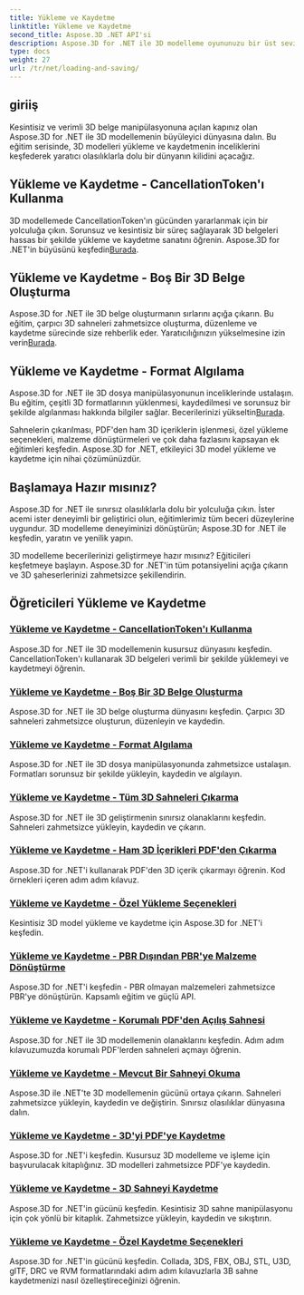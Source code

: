 ```yaml
---
title: Yükleme ve Kaydetme
linktitle: Yükleme ve Kaydetme
second_title: Aspose.3D .NET API'si
description: Aspose.3D for .NET ile 3D modelleme oyununuzu bir üst seviyeye taşıyın! CancellationToken'ı kullanarak verimli yükleme ve kaydetme tekniklerinde ustalaşın. Şimdi keşfedin!
type: docs
weight: 27
url: /tr/net/loading-and-saving/
---
```

## giriiş

Kesintisiz ve verimli 3D belge manipülasyonuna açılan kapınız olan Aspose.3D for .NET ile 3D modellemenin büyüleyici dünyasına dalın. Bu eğitim serisinde, 3D modelleri yükleme ve kaydetmenin inceliklerini keşfederek yaratıcı olasılıklarla dolu bir dünyanın kilidini açacağız.

## Yükleme ve Kaydetme - CancellationToken'ı Kullanma

3D modellemede CancellationToken'ın gücünden yararlanmak için bir yolculuğa çıkın. Sorunsuz ve kesintisiz bir süreç sağlayarak 3D belgeleri hassas bir şekilde yükleme ve kaydetme sanatını öğrenin. Aspose.3D for .NET'in büyüsünü keşfedin[Burada](./cancellation-token/).

## Yükleme ve Kaydetme - Boş Bir 3D Belge Oluşturma

 Aspose.3D for .NET ile 3D belge oluşturmanın sırlarını açığa çıkarın. Bu eğitim, çarpıcı 3D sahneleri zahmetsizce oluşturma, düzenleme ve kaydetme sürecinde size rehberlik eder. Yaratıcılığınızın yükselmesine izin verin[Burada](./create-empty-3d-document/).

## Yükleme ve Kaydetme - Format Algılama

 Aspose.3D for .NET ile 3D dosya manipülasyonunun inceliklerinde ustalaşın. Bu eğitim, çeşitli 3D formatlarının yüklenmesi, kaydedilmesi ve sorunsuz bir şekilde algılanması hakkında bilgiler sağlar. Becerilerinizi yükseltin[Burada](./detect-format/).

Sahnelerin çıkarılması, PDF'den ham 3D içeriklerin işlenmesi, özel yükleme seçenekleri, malzeme dönüştürmeleri ve çok daha fazlasını kapsayan ek eğitimleri keşfedin. Aspose.3D for .NET, etkileyici 3D model yükleme ve kaydetme için nihai çözümünüzdür.

## Başlamaya Hazır mısınız?

Aspose.3D for .NET ile sınırsız olasılıklarla dolu bir yolculuğa çıkın. İster acemi ister deneyimli bir geliştirici olun, eğitimlerimiz tüm beceri düzeylerine uygundur. 3D modelleme deneyiminizi dönüştürün; Aspose.3D for .NET ile keşfedin, yaratın ve yenilik yapın.

3D modelleme becerilerinizi geliştirmeye hazır mısınız? Eğiticileri keşfetmeye başlayın. Aspose.3D for .NET'in tüm potansiyelini açığa çıkarın ve 3D şaheserlerinizi zahmetsizce şekillendirin.
## Öğreticileri Yükleme ve Kaydetme
### [Yükleme ve Kaydetme - CancellationToken'ı Kullanma](./cancellation-token/)
Aspose.3D for .NET ile 3D modellemenin kusursuz dünyasını keşfedin. CancellationToken'ı kullanarak 3D belgeleri verimli bir şekilde yüklemeyi ve kaydetmeyi öğrenin.
### [Yükleme ve Kaydetme - Boş Bir 3D Belge Oluşturma](./create-empty-3d-document/)
Aspose.3D for .NET ile 3D belge oluşturma dünyasını keşfedin. Çarpıcı 3D sahneleri zahmetsizce oluşturun, düzenleyin ve kaydedin.
### [Yükleme ve Kaydetme - Format Algılama](./detect-format/)
Aspose.3D for .NET ile 3D dosya manipülasyonunda zahmetsizce ustalaşın. Formatları sorunsuz bir şekilde yükleyin, kaydedin ve algılayın.
### [Yükleme ve Kaydetme - Tüm 3D Sahneleri Çıkarma](./extract-all-3d-scenes/)
Aspose.3D for .NET ile 3D geliştirmenin sınırsız olanaklarını keşfedin. Sahneleri zahmetsizce yükleyin, kaydedin ve çıkarın.
### [Yükleme ve Kaydetme - Ham 3D İçerikleri PDF'den Çıkarma](./extract-raw-3d-contents-pdf/)
Aspose.3D for .NET'i kullanarak PDF'den 3D içerik çıkarmayı öğrenin. Kod örnekleri içeren adım adım kılavuz.
### [Yükleme ve Kaydetme - Özel Yükleme Seçenekleri](./custom-load-options/)
Kesintisiz 3D model yükleme ve kaydetme için Aspose.3D for .NET'i keşfedin.
### [Yükleme ve Kaydetme - PBR Dışından PBR'ye Malzeme Dönüştürme](./non-pbr-to-pbr-material-conversion/)
Aspose.3D for .NET'i keşfedin - PBR olmayan malzemeleri zahmetsizce PBR'ye dönüştürün. Kapsamlı eğitim ve güçlü API.
### [Yükleme ve Kaydetme - Korumalı PDF'den Açılış Sahnesi](./open-scene-protected-pdf/)
Aspose.3D for .NET ile 3D modellemenin olanaklarını keşfedin. Adım adım kılavuzumuzda korumalı PDF'lerden sahneleri açmayı öğrenin.
### [Yükleme ve Kaydetme - Mevcut Bir Sahneyi Okuma](./read-existing-scene/)
Aspose.3D ile .NET'te 3D modellemenin gücünü ortaya çıkarın. Sahneleri zahmetsizce yükleyin, kaydedin ve değiştirin. Sınırsız olasılıklar dünyasına dalın.
### [Yükleme ve Kaydetme - 3D'yi PDF'ye Kaydetme](./save-3d-in-pdf/)
Aspose.3D for .NET'i keşfedin. Kusursuz 3D modelleme ve işleme için başvurulacak kitaplığınız. 3D modelleri zahmetsizce PDF'ye kaydedin.
### [Yükleme ve Kaydetme - 3D Sahneyi Kaydetme](./save-3d-scene/)
 Aspose.3D for .NET'in gücünü keşfedin. Kesintisiz 3D sahne manipülasyonu için çok yönlü bir kitaplık. Zahmetsizce yükleyin, kaydedin ve sıkıştırın.
### [Yükleme ve Kaydetme - Özel Kaydetme Seçenekleri](./custom-save-options/)
Aspose.3D for .NET'in gücünü keşfedin. Collada, 3DS, FBX, OBJ, STL, U3D, glTF, DRC ve RVM formatlarındaki adım adım kılavuzlarla 3B sahne kaydetmenizi nasıl özelleştireceğinizi öğrenin.